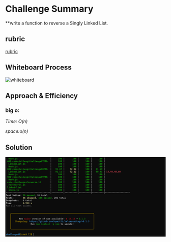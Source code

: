 # Challenge Summary

**write a function to reverse a Singly Linked List.

## rubric 
 [rubric](https://docs.google.com/spreadsheets/d/1s35GoN4fOuWe-inQGPR7lkPlKcPQH78rylLf73_rDqg/edit#gid=1448977519)
## Whiteboard Process
<!-- Embedded whiteboard image -->
![whiteboard](./challenge08.jpg)

## Approach & Efficiency
<!-- What approach did you take? Why? What is the Big O space/time for this approach? -->
 ### big o:
 *Time: O(n)*
 
 *space:o(n)*

## Solution
<!-- Show how to run your code, and examples of it in action -->
![test](./testchallenge9.PNG)